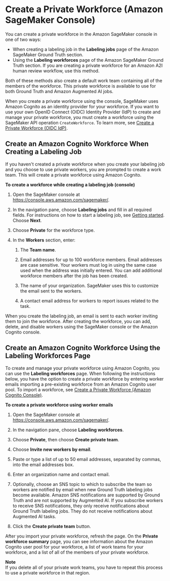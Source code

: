 # Create a Private Workforce \(Amazon SageMaker Console\)<a name="sms-workforce-create-private-console"></a>

 You can create a private workforce in the Amazon SageMaker console in one of two ways:
+ When creating a labeling job in the **Labeling jobs** page of the Amazon SageMaker Ground Truth section\.
+ Using the **Labeling workforces** page of the Amazon SageMaker Ground Truth section\. If you are creating a private workforce for an Amazon A2I human review workflow, use this method\.

Both of these methods also create a default work team containing all of the members of the workforce\. This private workforce is available to use for both Ground Truth and Amazon Augmented AI jobs\. 

When you create a private workforce using the console, SageMaker uses Amazon Cognito as an identity provider for your workforce\. If you want to use your own OpenID Connect \(OIDC\) Identity Provider \(IdP\) to create and manage your private workforce, you must create a workforce using the SageMaker API operation `CreateWorkforce`\. To learn more, see [Create a Private Workforce \(OIDC IdP\)](sms-workforce-create-private-oidc.md)\. 

## Create an Amazon Cognito Workforce When Creating a Labeling Job<a name="create-workforce-labeling-job"></a>

If you haven't created a private workforce when you create your labeling job and you choose to use private workers, you are prompted to create a work team\. This will create a private workforce using Amazon Cognito\.

**To create a workforce while creating a labeling job \(console\)**

1.  Open the SageMaker console at [https://console\.aws\.amazon\.com/sagemaker/](https://console.aws.amazon.com/sagemaker/)\.

1. In the navigation pane, choose **Labeling jobs** and fill in all required fields\. For instructions on how to start a labeling job, see [Getting started](sms-getting-started.md)\. Choose **Next**\.

1. Choose **Private** for the workforce type\. 

1. In the **Workers** section, enter:

   1. The **Team name**\. 

   1. Email addresses for up to 100 workforce members\. Email addresses are case sensitive\. Your workers must log in using the same case used when the address was initially entered\. You can add additional workforce members after the job has been created\. 

   1. The name of your organization\. SageMaker uses this to customize the email sent to the workers\.

   1. A contact email address for workers to report issues related to the task\.

When you create the labeling job, an email is sent to each worker inviting them to join the workforce\. After creating the workforce, you can add, delete, and disable workers using the SageMaker console or the Amazon Cognito console\. 

## Create an Amazon Cognito Workforce Using the Labeling Workforces Page<a name="create-workforce-sm-console"></a>

To create and manage your private workforce using Amazon Cognito, you can use the **Labeling workforces** page\. When following the instructions below, you have the option to create a private workforce by entering worker emails importing a pre\-existing workforce from an Amazon Cognito user pool\. To import a workforce, see [Create a Private Workforce \(Amazon Cognito Console\)](sms-workforce-create-private-cognito.md)\.

**To create a private workforce using worker emails**

1. Open the SageMaker console at [https://console\.aws\.amazon\.com/sagemaker/](https://console.aws.amazon.com/sagemaker/)\. 

1. In the navigation pane, choose **Labeling workforces**\. 

1. Choose **Private**, then choose **Create private team**\. 

1. Choose **Invite new workers by email**\.

1. Paste or type a list of up to 50 email addresses, separated by commas, into the email addresses box\. 

1. Enter an organization name and contact email\. 

1. Optionally, choose an SNS topic to which to subscribe the team so workers are notified by email when new Ground Truth labeling jobs become available\. Amazon SNS notifications are supported by Ground Truth and are not supported by Augmented AI\. If you subscribe workers to receive SNS notifications, they only receive notifications about Ground Truth labeling jobs\. They do not receive notifications about Augmented AI tasks\. 

1.  Click the **Create private team** button\. 

After you import your private workforce, refresh the page\. On the **Private workforce summary** page, you can see information about the Amazon Cognito user pool for your workforce, a list of work teams for your workforce, and a list of all of the members of your private workforce\. 

**Note**  
If you delete all of your private work teams, you have to repeat this process to use a private workforce in that region\. 
